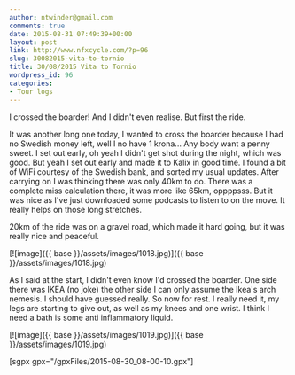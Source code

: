 ```yaml
---
author: ntwinder@gmail.com
comments: true
date: 2015-08-31 07:49:39+00:00
layout: post
link: http://www.nfxcycle.com/?p=96
slug: 30082015-vita-to-tornio
title: 30/08/2015 Vita to Tornio
wordpress_id: 96
categories:
- Tour logs
---
```


I crossed the boarder! And I didn't even realise. But first the ride. 

It was another long one today, I wanted to cross the boarder because I had no Swedish money left, well I no have 1 krona... Any body want a penny sweet. I set out early, oh yeah I didn't get shot during the night, which was good. But yeah I set out early and made it to Kalix in good time. I found a bit of WiFi courtesy of the Swedish bank, and sorted my usual updates. After carrying on I was thinking there was only 40km to do. There was a complete miss calculation there, it was more like 65km, oppppsss. But it was nice as I've just downloaded some podcasts to listen to on the move. It really helps on those long stretches. 

20km of the ride was on a gravel road, which made it hard going, but it was really nice and peaceful. 

[![image]({{ base }}/assets/images/1018.jpg)]({{ base }}/assets/images/1018.jpg)



As I said at the start, I didn't even know I'd crossed the boarder. One side there was IKEA (no joke) the other side I can only assume the Ikea's arch nemesis. I should have guessed really. 
So now for rest. I really need it, my legs are starting to give out, as well as my knees and one wrist. I think I need a bath is some anti inflammatory liquid. 

[![image]({{ base }}/assets/images/1019.jpg)]({{ base }}/assets/images/1019.jpg)



[sgpx gpx="/gpxFiles/2015-08-30_08-00-10.gpx"]
